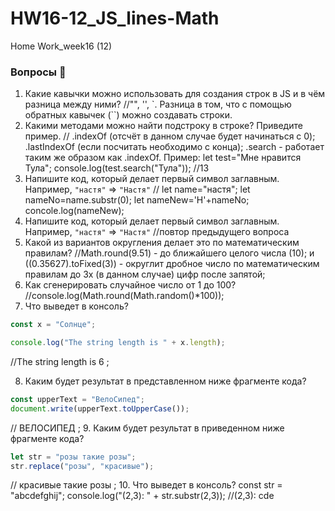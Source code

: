 # HW16-12_JS_lines-Math

Home Work_week16 (12)

### Вопросы 💎

1. Какие кавычки можно использовать для создания строк в JS и в чём разница между ними?
   //"", '', `. Разница в том, что с помощью обратных кавычек (``) можно создавать строки.
2. Какими методами можно найти подстроку в строке? Приведите пример.
   // .indexOf (отсчёт в данном случае будет начинаться с 0);
   .lastIndexOf (если посчитать необходимо с конца);
   .search - работает таким же образом как .indexOf.
   Пример: let test="Мне нравится Тула";
   console.log(test.search("Тула")); //13
3. Напишите код, который делает первый символ заглавным. Например, `"настя"` ⇒ `"Настя"`
   // let name="настя";
   let nameNo=name.substr(0);
   let nameNew='Н'+nameNo;
   concole.log(nameNew);
4. Напишите код, который делает первый символ заглавным. Например, `"настя"` ⇒ `"Настя"`
   //повтор предыдущего вопроса
5. Какой из вариантов округления делает это по математическим правилам?
   //Math.round(9.51) - до ближайшего целого числа (10); и ((0.35627).toFixed(3)) - округлит дробное число по математическим правилам до 3х (в данном случае) цифр после запятой;
6. Как сгенерировать случайное число от 1 до 100?
   //console.log(Math.round(Math.random()\*100));
7. Что выведет в консоль?

```jsx
const x = "Солнце";

console.log("The string length is " + x.length);
```

//The string length is 6 ;

8. Каким будет результат в представленном ниже фрагменте кода?

```jsx
const upperText = "ВелоСипед";
document.write(upperText.toUpperCase());
```

// ВЕЛОСИПЕД ; 9. Каким будет результат в приведенном ниже фрагменте кода?

```jsx
let str = "розы такие розы";
str.replace("розы", "красивые");
```

// красивые такие розы ; 10. Что выведет в консоль?
const str = "abcdefghij";
console.log("(2,3): " + str.substr(2,3));
//(2,3): cde
